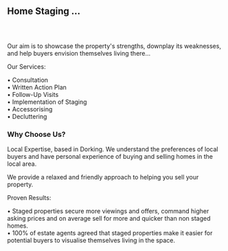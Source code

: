 ## Home Staging ...

### &nbsp;

Our aim is to showcase the property's strengths, downplay its weaknesses, and help buyers envision themselves living there…

Our Services:

• Consultation  
• Written Action Plan  
• Follow-Up Visits  
• Implementation of Staging  
• Accessorising  
• Decluttering

### Why Choose Us?

Local Expertise, based in Dorking. We understand the preferences of local buyers and have personal experience of buying and selling homes in the local area.

We provide a relaxed and friendly approach to helping you sell your property.

Proven Results:

• Staged properties secure more viewings and offers, command higher asking prices and on average sell for more and quicker than non staged homes.  
• 100% of estate agents agreed that staged properties make it easier for potential buyers to visualise themselves living in the space.
